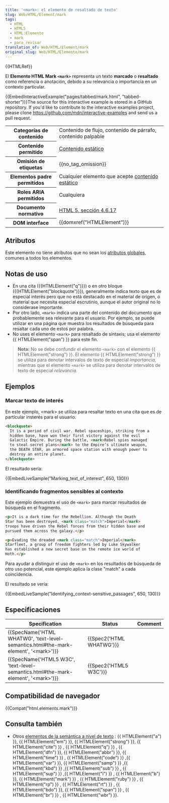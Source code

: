 ```yaml
---
title: '<mark>: el elemento de resaltado de texto'
slug: Web/HTML/Element/mark
tags:
  - HTML
  - HTML5
  - HTML:Elemento
  - mark
  - para_revisar
translation_of: Web/HTML/Element/mark
original_slug: Web/HTML/Elemento/mark
---
```

{{HTMLRef}}

El **Elemento HTML Mark `<mark>`** representa un texto **marcado** o **resaltado** como referencia o anotación, debido a su relevancia o importancia en un contexto particular.

{{EmbedInteractiveExample("pages/tabbed/mark.html", "tabbed-shorter")}}The source for this interactive example is stored in a GitHub repository. If you'd like to contribute to the interactive examples project, please clone <https://github.com/mdn/interactive-examples> and send us a pull request.

<table class="properties">
  <tbody>
    <tr>
      <th scope="row">Categorías de contenido</th>
      <td>Contenido de flujo, contenido de párrafo, contenido palpable</td>
    </tr>
    <tr>
      <th>Contenido permitido</th>
      <td>
        <a
          href="/en/Dom/Content_categories#Phrasing_content"
          title="en/Dom/Content categories#Phrasing content"
          >Contenido estático</a
        >
      </td>
    </tr>
    <tr>
      <th>Omisión de etiquetas</th>
      <td>{{no_tag_omission}}</td>
    </tr>
    <tr>
      <th>Elementos padre permitidos</th>
      <td>
        Cualquier elemento que acepte
        <a
          href="/en/Dom/Content_categories#Phrasing_content"
          title="en/Dom/Content categories#Phrasing content"
          >contenido estático</a
        >
      </td>
    </tr>
    <tr>
      <th>Roles ARIA permitidos</th>
      <td>Cualquiera</td>
    </tr>
    <tr>
      <th>Documento normativo</th>
      <td>
        <a
          class="external"
          href="http://www.google.com/url?q=http%3A%2F%2Fwww.whatwg.org%2Fspecs%2Fweb-apps%2Fcurrent-work%2Fmultipage%2Ftext-level-semantics.html%23the-mark-element&#x26;sa=D&#x26;sntz=1&#x26;usg=AFQjCNFWrrJ-Y17m5GxNva7WqE-i6zuWcA"
          rel="external nofollow"
          >HTML 5, sección 4.6.17</a
        >
      </td>
    </tr>
    <tr>
      <th>DOM interface</th>
      <td>{{domxref("HTMLElement")}}</td>
    </tr>
  </tbody>
</table>

## Atributos

Este elemento no tiene atributos que no sean los [atributos globales](/es/docs/Web/HTML/Atributos_Globales), comunes a todos los elementos.

## Notas de uso

- En una cita ({{HTMLElement("q")}}) o en otro bloque ({{HTMLElement("blockquote")}}), generalmente indica texto que es de especial interés pero que no está destacado en el material de origen, o material que necesita especial escrutinio, aunque el autor original no lo considerase importante.
- Por otro lado, `<mark>` indica una parte del contenido del documento que probablemente sea relevante para el usuario. Por ejemplo, se puede utilizar en una página que muestra los resultados de búsqueda para resaltar cada uno de estos por palabra.
- No uses el elemento `<mark>` para resaltado de sintaxis; usa el elemento {{ HTMLElement("span") }} para este fin.

> **Nota:** No se debe confundir el elemento `<mark>` con el elemento {{ HTMLElement("strong") }}. El elemento {{ HTMLElement("strong") }} se utiliza para denotar intervalos de texto de especial _importancia,_ mientras que el elemento `<mark>` se utiliza para denotar intervalos de texto de especial _relevancia._

## Ejemplos

### Marcar texto de interés

En este ejemplo, \<mark> se utiliza para resaltar texto en una cita que es de particular insterés para el usuario.

```html
<blockquote>
  It is a period of civil war. Rebel spaceships, striking from a
  hidden base, have won their first victory against the evil
  Galactic Empire. During the battle, <mark>Rebel spies managed
  to steal secret plans</mark> to the Empire’s ultimate weapon,
  the DEATH STAR, an armored space station with enough power to
  destroy an entire planet.
</blockquote>
```

El resultado sería:

{{EmbedLiveSample("Marking_text_of_interest", 650, 130)}}

### Identificando fragmentos sensibles al contexto

Este ejemplo demuestra el uso de `<mark>` para marcar resultados de búsqueda en el fragmento.

```html
<p>It is a dark time for the Rebellion. Although the Death
Star has been destroyed, <mark class="match">Imperial</mark>
troops have driven the Rebel forces from their hidden base and
pursued them across the galaxy.</p>

<p>Evading the dreaded <mark class="match">Imperial</mark>
Starfleet, a group of freedom fighters led by Luke Skywalker
has established a new secret base on the remote ice world of
Hoth.</p>
```

Para ayudar a distinguir el uso de `<mark>` en los resultados de búsqueda de otro uso potencial, este ejemplo aplica la clase "match" a cada coincidencia.

El resultado se vería:

{{EmbedLiveSample("Identifying_context-sensitive_passages", 650, 130)}}

## Especificaciones

| Specification                                                                                                            | Status                           | Comment |
| ------------------------------------------------------------------------------------------------------------------------ | -------------------------------- | ------- |
| {{SpecName('HTML WHATWG', 'text-level-semantics.html#the-mark-element', '&lt;mark&gt;')}} | {{Spec2('HTML WHATWG')}} |         |
| {{SpecName('HTML5 W3C', 'text-level-semantics.html#the-mark-element', '&lt;mark&gt;')}}     | {{Spec2('HTML5 W3C')}}     |         |

## Compatibilidad de navegador

{{Compat("html.elements.mark")}}

## Consulta también

- Otros [elementos de la semántica a nivel de texto](/en/HTML/Text-level_semantics_elements "en/HTML/Text-level semantics elements") : {{ HTMLElement("a") }}, {{ HTMLElement("em") }}, {{ HTMLElement("strong") }}, {{ HTMLElement("cite") }} , {{ HTMLElement("q") }} , {{ HTMLElement("dfn") }}, {{ HTMLElement("abbr") }}, {{ HTMLElement("time") }} , {{ HTMLElement("code") }} ,{{ HTMLElement("var") }}, {{ HTMLElement("samp") }} ,{{ HTMLElement("kbd") }} ,{{ HTMLElement("sub") }} , {{ HTMLElement("sup") }} ,{{ HTMLElement("i") }} , {{ HTMLElement("b") }}, {{ HTMLElement("mark") }} , {{ HTMLElement("ruby") }} , {{ HTMLElement("rp") }} , {{ HTMLElement("rt") }} , {{ HTMLElement("bdo") }}, {{ HTMLElement("span") }} , {{ HTMLElement("br") }} , {{ HTMLElement("wbr") }}.
